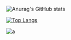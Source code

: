 ![Anurag's GitHub stats](https://github-readme-stats.vercel.app/api?username=cykps&show_icons=true&theme=tokyonight)

[![Top Langs](https://github-readme-stats.vercel.app/api/top-langs/?username=cykps&layout=compact)](https://github.com/anuraghazra/github-readme-stats)

![a](http://github-profile-summary-cards.vercel.app/api/cards/profile-details?username=cykps&theme=tokyonight)

<!--
**cykps/cykps** is a ✨ _special_ ✨ repository because its `README.md` (this file) appears on your GitHub profile.

Here are some ideas to get you started:

- 🔭 I’m currently working on ...
- 🌱 I’m currently learning ...
- 👯 I’m looking to collaborate on ...
- 🤔 I’m looking for help with ...
- 💬 Ask me about ...
- 📫 How to reach me: ...
- 😄 Pronouns: ...
- ⚡ Fun fact: ...
-->
